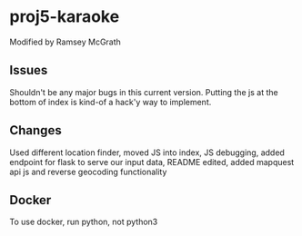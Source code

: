 # proj5-karaoke

Modified by Ramsey McGrath

## Issues

Shouldn't be any major bugs in this current version. Putting the js at the bottom of index is kind-of a hack'y way to implement.

## Changes

Used different location finder, moved JS into index, JS debugging, added endpoint for flask to serve our input data, README edited, added mapquest api js and reverse geocoding functionality

## Docker

To use docker, run python, not python3